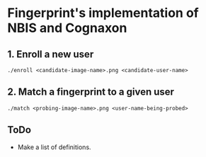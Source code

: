 # Fingerprint's implementation of NBIS and Cognaxon #


## 1. Enroll a new user ##

    ./enroll <candidate-image-name>.png <candidate-user-name>

## 2. Match a fingerprint to a given user ##

    ./match <probing-image-name>.png <user-name-being-probed>


## ToDo ##

  - Make a list of definitions.

